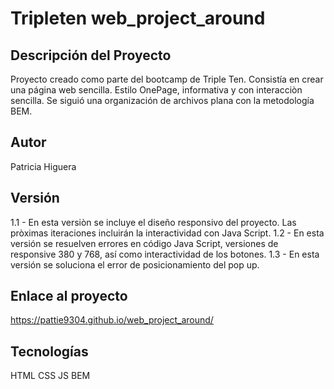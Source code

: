 # Tripleten web_project_around
## Descripción del Proyecto
Proyecto creado como parte del bootcamp de Triple Ten. Consistía en crear una página web sencilla. Estilo OnePage, informativa y con interacciòn sencilla. Se siguió una organización de archivos plana con la metodología BEM.

## Autor
Patricia Higuera

## Versión
1.1 - En esta versiòn se incluye el diseño responsivo del proyecto. Las pròximas iteraciones incluirán la interactividad con Java Script.
1.2 - En esta versión se resuelven errores en código Java Script, versiones de responsive 380 y 768, así como interactividad de los botones.
1.3 - En esta versión se soluciona el error de posicionamiento del pop up. 

## Enlace al proyecto
https://pattie9304.github.io/web_project_around/

## Tecnologías
HTML
CSS
JS
BEM
